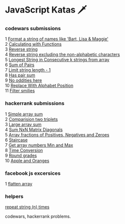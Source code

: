 # JavaScript Katas 🗡 

### codewars submissions
1 [Format a string of names like 'Bart, Lisa & Maggie'](scripts/kata1.js)  
2 [Calculating with Functions](scripts/kata2.js)  
3 [Reverse string](scripts/kata3.js)  
4 [Reverse string excluding the non-alphabetic characters](scripts/kata4.js)  
5 [Longest String in Consecutive k strings from array ](scripts/kata5.js)   
6 [Sum of Pairs](scripts/kata6.js)  
7 [Limit string length - 1](scripts/kata7.js)   
8 [Has pair sum](scripts/kata8.js)   
9 [No oddities here](scripts/kata9.js)  
10 [Replace With Alphabet Position](scripts/kata10.js)  
11 [Filter smilies](scripts/kata11.js)



### hackerrank submissions 
1 [Simple array sum](scripts/hackerrank1.js)  
2 [Comparision two triplets](scripts/hackerrank2.js)  
3 [Large array sum](scripts/hackerrank3.js)   
4 [Sum NxN Matrix Diagonals](scripts/hackerank4.js)  
5 [Array fractions of Positives, Negatives and Zeroes](scripts/hackerrank5.js)  
6 [Staircase](scripts/hackerrank6.js)  
7 [Get array numbers Min and Max](scripts/hackerrank7.js)  
8 [Time Conversion](scripts/hackerrank8.js)  
9 [Round grades](scripts/hackerrank9.js)  
10 [Apple and Oranges](scripts/hackerrank10.js) 

### facebook js excersices
1 [flatten array](scripts/facebook1.js)

### helpers 
[repeat string (n) times](scripts/helper1.js)

codewars, hackerrank problems.
